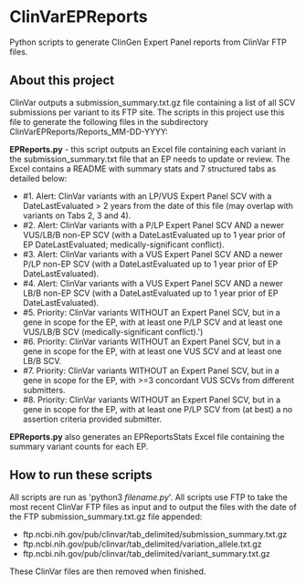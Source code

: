 # ClinVarEPReports
Python scripts to generate ClinGen Expert Panel reports from ClinVar FTP files.

## About this project
ClinVar outputs a submission_summary.txt.gz file containing a list of all SCV submissions per variant to its FTP site.
The scripts in this project use this file to generate the following files in the subdirectory ClinVarEPReports/Reports_MM-DD-YYYY:

**EPReports.py** - this script outputs an Excel file containing each variant in the submission_summary.txt file that an EP needs to update or review. The Excel contains a README with summary stats and 7 structured tabs as detailed below:
  * \#1. Alert: ClinVar variants with an LP/VUS Expert Panel SCV with a DateLastEvaluated > 2 years from the date of this file (may overlap with variants on Tabs 2, 3 and 4).
  * \#2. Alert: ClinVar variants with a P/LP Expert Panel SCV AND a newer VUS/LB/B non-EP SCV (with a DateLastEvaluated up to 1 year prior of EP DateLastEvaluated; medically-significant conflict).
  * \#3. Alert: ClinVar variants with a VUS Expert Panel SCV AND a newer P/LP non-EP SCV (with a DateLastEvaluated up to 1 year prior of EP DateLastEvaluated).
  * \#4. Alert: ClinVar variants with a VUS Expert Panel SCV AND a newer LB/B non-EP SCV (with a DateLastEvaluated up to 1 year prior of EP DateLastEvaluated).
  * \#5. Priority: ClinVar variants WITHOUT an Expert Panel SCV, but in a gene in scope for the EP, with at least one P/LP SCV and at least one VUS/LB/B SCV (medically-significant conflict).')
  * \#6. Priority: ClinVar variants WITHOUT an Expert Panel SCV, but in a gene in scope for the EP, with at least one VUS SCV and at least one LB/B SCV.
  * \#7. Priority: ClinVar variants WITHOUT an Expert Panel SCV, but in a gene in scope for the EP, with >=3 concordant VUS SCVs from different submitters.
  * \#8. Priority: ClinVar variants WITHOUT an Expert Panel SCV, but in a gene in scope for the EP, with at least one P/LP SCV from (at best) a no assertion criteria provided submitter.

**EPReports.py** also generates an EPReportsStats Excel file containing the summary variant counts for each EP.

## How to run these scripts
All scripts are run as 'python3 *filename.py*'.
All scripts use FTP to take the most recent ClinVar FTP files as input and to output the files with the date of the FTP submission_summary.txt.gz file appended:

  * ftp.ncbi.nih.gov/pub/clinvar/tab_delimited/submission_summary.txt.gz
  * ftp.ncbi.nih.gov/pub/clinvar/tab_delimited/variation_allele.txt.gz
  * ftp.ncbi.nih.gov/pub/clinvar/tab_delimited/variant_summary.txt.gz

These ClinVar files are then removed when finished.
